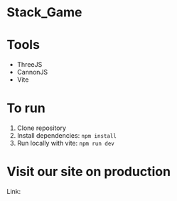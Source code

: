 # Stack_Game


# Tools
- ThreeJS
- CannonJS
- Vite

# To run
1. Clone repository
2. Install dependencies: `npm install`
3. Run locally with vite: `npm run dev`

# Visit our site on production
Link: 

